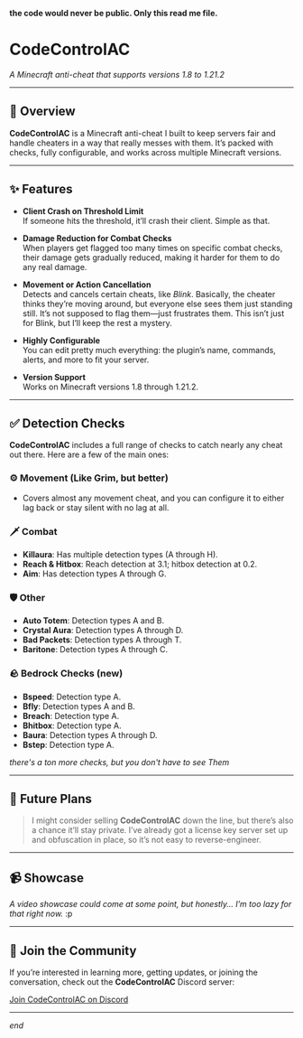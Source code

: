 **the code would never be public. Only this read me file.**


# **CodeControlAC**  
*A Minecraft anti-cheat that supports versions 1.8 to 1.21.2*

---

## 📌 Overview

**CodeControlAC** is a Minecraft anti-cheat I built to keep servers fair and handle cheaters in a way that really messes with them. It’s packed with checks, fully configurable, and works across multiple Minecraft versions.

---

## ✨ Features

- **Client Crash on Threshold Limit**  
  If someone hits the threshold, it’ll crash their client. Simple as that.

- **Damage Reduction for Combat Checks**  
  When players get flagged too many times on specific combat checks, their damage gets gradually reduced, making it harder for them to do any real damage.

- **Movement or Action Cancellation**  
  Detects and cancels certain cheats, like *Blink*. Basically, the cheater thinks they’re moving around, but everyone else sees them just standing still. It’s not supposed to flag them—just frustrates them. This isn’t just for Blink, but I’ll keep the rest a mystery.

- **Highly Configurable**  
  You can edit pretty much everything: the plugin’s name, commands, alerts, and more to fit your server.

- **Version Support**  
  Works on Minecraft versions 1.8 through 1.21.2.

---

## ✅ Detection Checks

**CodeControlAC** includes a full range of checks to catch nearly any cheat out there. Here are a few of the main ones:

### ⚙️ Movement (Like Grim, but better)
- Covers almost any movement cheat, and you can configure it to either lag back or stay silent with no lag at all.

### 🗡 Combat
- **Killaura**: Has multiple detection types (A through H).
- **Reach & Hitbox**: Reach detection at 3.1; hitbox detection at 0.2.
- **Aim**: Has detection types A through G.

### 🛡 Other
- **Auto Totem**: Detection types A and B.
- **Crystal Aura**: Detection types A through D.
- **Bad Packets**: Detection types A through T.
- **Baritone**: Detection types A through C.

### 🪨 Bedrock Checks (new)
- **Bspeed**: Detection type A.
- **Bfly**: Detection types A and B.
- **Breach**: Detection type A.
- **Bhitbox**: Detection type A.
- **Baura**: Detection types A through D.
- **Bstep**: Detection type A.

*there's a ton more checks, but you don't have to see Them*

---

## 📅 Future Plans

> I might consider selling **CodeControlAC** down the line, but there’s also a chance it’ll stay private. I’ve already got a license key server set up and obfuscation in place, so it’s not easy to reverse-engineer.

---

## 📹 Showcase

*A video showcase could come at some point, but honestly… I’m too lazy for that right now.* :p

---

## 📣 Join the Community

If you’re interested in learning more, getting updates, or joining the conversation, check out the **CodeControlAC** Discord server:

[Join CodeControlAC on Discord](https://discord.gg/WdPEVwpptS)

---

*end*
